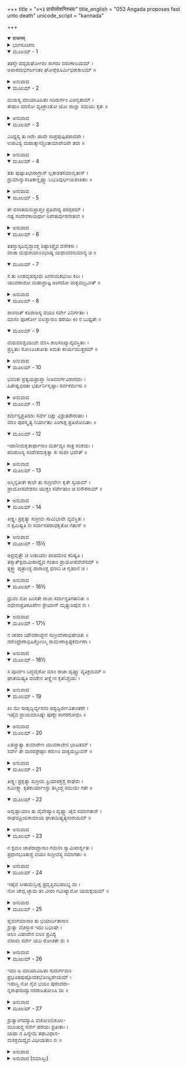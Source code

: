 +++
title = "०५३ प्रायोपवेशनिश्चयः"
title_english = "053 Angada proposes fast unto death"
unicode_script = "kannada"

+++
<details open><summary>वाचनम्</summary>

<div class="audioEmbed"  caption="श्रीराम-हरिसीताराममूर्ति-घनपाठिभ्यां वचनम्" src="https://archive.org/download/Ramayana-recitation-Sriram-harisItArAmamUrti-Ghanapaati-v2/Kanda_4/Kanda_4_KSK-053-Prayo_Upavesha_Nishchayaha.mp3"></div>
</details>



<details><summary>ಭಾಗಸೂಚನಾ</summary>

ಅವಧಿಯು ಮುಗಿದು ಹೋದರೂ ಕಾರ್ಯಸಿದ್ಧಿಯಾಗದಿರಲು ಸುಗ್ರೀವನ ದಂಡನೆಗೆ ಹೆದರಿದ ಅಂಗದಾದಿಗಳು ಪ್ರಾಯೋಪವೇಶ ಮಾಡಲು ನಿಶ್ಚಯಿಸಿದುದು
</details>

<details open><summary>ಮೂಲಮ್ - 1</summary>

ತತಸ್ತೇ ದದೃಶುರ್ಘೋರಂ ಸಾಗರಂ  ವರುಣಾಲಯಮ್ ।  
ಅಪಾರಮಭಿಗರ್ಜಂತಂ ಘೋರೈರೂರ್ಮಿಭಿರಾಕುಲಮ್ ॥
</details>

<details><summary>ಅನುವಾದ</summary>

ಬಳಿಕ ಆ ಶ್ರೇಷ್ಠವಾನರರು ವರುಣನ ಆಲಯವಾದ, ಮಹಾಘೋರವಾಗಿ ಕಾಣುತ್ತಿದ್ದ, ಅಪಾರವಾಗಿದ್ದ, ಭೀಕರವಾಗಿ ಗರ್ಜಿಸುವ, ಭಯಂಕರವಾದ ಅಲೆಗಳಿಂದ ಕೂಡಿದ ಮಹಾ ಸಮುದ್ರವನ್ನು ನೋಡಿದರು.॥1॥
</details>

<details open><summary>ಮೂಲಮ್ - 2</summary>

ಮಯಸ್ಯ ಮಾಯಾವಿಹಿತಂ ಗಿರಿದುರ್ಗಂ ವಿಚಿನ್ವತಾಮ್ ।  
ತೇಷಾಂ ಮಾಸೋ ವ್ಯತಿಕ್ರಾಂತೋ ಯೋ ರಾಜ್ಞಾ ಸಮಯಃ ಕೃತಃ ॥
</details>

<details><summary>ಅನುವಾದ</summary>

ಮಯಾಸುರನು ಮಾಯೆಯಿಂದ ನಿರ್ಮಿಸಿದ ಪರ್ವತದ ದುರ್ಗಮ ಗುಹೆಯಲ್ಲಿ ವಾನರರು ಸೀತೆಯನ್ನು ಹುಡುಕುತ್ತಾ ಸುಗ್ರೀವ ರಾಜನು ಮರಳಲು ನಿಶ್ಚಿತ ಪಡಿಸಿದ ಒಂದು ತಿಂಗಳ ಅವಧಿ ಕಳೆದುಹೋಯಿತು.॥2॥
</details>

<details open><summary>ಮೂಲಮ್ - 3</summary>

ವಿಂಧ್ಯಸ್ಯ ತು ಗಿರೇಃ ಪಾದೇ ಸಂಪ್ರಪುಷ್ಪಿತಪಾದಪೇ ।  
ಉಪವಿಶ್ಯ ಮಹಾತ್ಮಾನಶ್ಚಿಂತಾಮಾಪೇದಿರೇ ತದಾ ॥
</details>

<details><summary>ಅನುವಾದ</summary>

ವಿಂಧ್ಯಗಿರಿಯ ಪಕ್ಕದ ಹೂವುಗಳಿಂದ ತುಂಬಿದ ವೃಕ್ಷಗಳುಳ್ಳ ಪರ್ವತದ ಮೇಲೆ ಕುಳಿತು ಆ ಎಲ್ಲ ಮಹಾತ್ಮಾ ವಾನರರು ಚಿಂತಿಸತೊಡಗಿದರು.॥3॥
</details>

<details open><summary>ಮೂಲಮ್ - 4</summary>

ತತಃ ಪುಷ್ಪಾತಿಭಾರಾಗ್ರಾನ್ ಲ್ಲತಾಶತಸಮಾವೃತಾನ್ ।  
ದ್ರುಮಾನ್ವಾಸಂತಿಕಾನ್ದೃಷ್ಟ್ವಾ ಬಭೂವುರ್ಭಯಶಂಕಿತಾಃ ॥
</details>

<details><summary>ಅನುವಾದ</summary>

ವಸಂತ ಋತುವಿನಲ್ಲಿ ಫಲ ಕೊಡುವ ಮಾವು ಮೊದಲಾದ ವೃಕ್ಷಗಳ ಕೊಂಬೆಗಳು ಹೂವುಗಳ ಭಾರದಿಂದ ಬಾಗಿದ, ನೂರಾರು ಲತೆಗಳಿಂದ ವ್ಯಾಪ್ತವಾದುದನ್ನು ನೋಡಿ ಅವರೆಲ್ಲರೂ ಸುಗ್ರೀವನ ಭಯದಿಂದ ನಡುಗಿ ಹೋದರು. (ಅವರು ಶರದ್ಋತುವಿನಲ್ಲಿ ಹೊರಟಿದ್ದರು, ಈಗ ಶಿಶಿರ ಋತು ಬಂದಿತ್ತು. ಅದರಿಂದ ಅವರ ಭಯವು ಹೆಚ್ಚಾಯಿತು..॥4॥
</details>

<details open><summary>ಮೂಲಮ್ - 5</summary>

ತೇ ವಸಂತಮನುಪ್ರಾಪ್ತಂ ಪ್ರತಿವೇದ್ಯ ಪರಸ್ಪರಮ್ ।  
ನಷ್ಟ ಸಂದೇಶಕಾಲಾರ್ಥಾ ನಿಪೇತುರ್ಧರಣೀತಲೇ ॥
</details>

<details><summary>ಅನುವಾದ</summary>

ಈಗ ವಸಂತ ಕಾಲ ಬರುವುದಿದೆ ಎಂದು ಒಬ್ಬರು ಮತ್ತೊಬ್ಬರಲ್ಲಿ ಹೇಳುತ್ತಾ ರಾಜನ ಆದೇಶಕ್ಕನುಸಾರ ಒಂದು ತಿಂಗಳೊಳಗೆ ಮಾಡಬೇಕಾಗಿದ್ದ ಕಾರ್ಯ ಮಾಡಲಾಗ ದಿದ್ದುದರಿಂದ, ನಾಶವಾಗುವ ಭಯದಿಂದ ನೆಲಕ್ಕೆ ಕುಸಿದುಬಿದ್ದರು.॥5॥
</details>

<details open><summary>ಮೂಲಮ್ - 6</summary>

ತತಸ್ತಾನ್ಕಪಿವೃದ್ಧಾಂಶ್ಚ ಶಿಷ್ಟಾಂಶ್ಚೈವ  ವನೌಕಸಃ ।  
ವಾಚಾ ಮಧುರಯಾಽಽಭಾಷ್ಯ ಯಥಾವದನುಮಾನ್ಯ ಚ ॥
</details>

<details open><summary>ಮೂಲಮ್ - 7</summary>

ಸ ತು ಸಿಂಹವೃಷಸ್ಕಂಧಃ ಪೀನಾಯತಭುಜಃ ಕಪಿಃ ।  
ಯುವರಾಜೋ ಮಹಾಪ್ರಾಜ್ಞ ಅಂಗದೋ ವಾಕ್ಯಮಬ್ರವೀತ್ ॥
</details>

<details><summary>ಅನುವಾದ</summary>

ಸಿಂಹದಂತೆ ಹೆಗಲುಳ್ಳ, ಎತ್ತಿನಂತೆ ಪುಷ್ಟವಾದ ದೊಡ್ಡ-ದೊಡ್ಡ ಹಾಗೂ ದಪ್ಪವಾದ ಭುಜಗಳುಳ್ಳ, ಬುದ್ಧಿವಂತನಾದ ಯುವರಾಜ ಅಂಗದನು ಆ ಶ್ರೇಷ್ಠ ವಾನರರಿಗೆ ಮತ್ತು ಇತರ ವನವಾಸೀ ಕಪಿಗಳಿಗೆ ಯಥಾವತ್ ಸಮ್ಮಾನ ಕೊಡುತ್ತಾ ಮಧುರವಾಣಿಯಿಂದ ಸಂಬೋಧಿಸಿ ನುಡಿದನು.॥6-7॥
</details>

<details open><summary>ಮೂಲಮ್ - 8</summary>

ಶಾಸನಾತ್ ಕಪಿರಾಜಸ್ಯ ವಯಂ ಸರ್ವೇ ವಿನಿರ್ಗತಾಃ ।  
ಮಾಸಂ ಪೂರ್ಣೋ ಬಿಲಸ್ಥಾನಾಂ ಹರಯಃ ಕಿಂ ನ ಬುಧ್ಯತೇ ॥
</details>

<details open><summary>ಮೂಲಮ್ - 9</summary>

ವಯಮಾಶ್ವಯುಜೇ ಮಾಸಿ ಕಾಲಸಂಖ್ಯಾವ್ಯವಸ್ಥಿತಾಃ ।  
ಪ್ರಸ್ಥಿತಾಃ ಸೋಽಪಿಚಾತೀತಃ ಕಿಮತಃ ಕಾರ್ಯಮುತ್ತರಮ್ ॥
</details>

<details><summary>ಅನುವಾದ</summary>

ವಾನರರೇ! ನಾವೆಲ್ಲರೂ ವಾನರರಾಜನ ಆಜ್ಞೆಯಂತೆ ಆಶ್ವೀನಮಾಸ ಕಳೆಯುತ್ತಿದ್ದಂತೆ ಒಂದು ತಿಂಗಳ ಅವಧಿಯನ್ನು ಸ್ವೀಕರಿಸಿ ಸೀತೆಯನ್ನು ಹುಡುಕಲು ಹೊರಟಿದ್ದೆವು. ಆದರೆ ನಮ್ಮ ಆ ಒಂದು ತಿಂಗಳು ಗುಹೆಯಲ್ಲೇ ಪೂರ್ಣವಾಯಿತು; ಇದನ್ನು ನೀವೆಲ್ಲ ತಿಳಿದಿಲ್ಲವೇ? ನಾವು ಹೊರಟಂದಿನಿಂದ ಮರಳಲು ನಿರ್ಧಾರಿತವಾದ ಮಾಸವೂ ಕಳೆದುಹೋಯಿತು. ಆದ್ದರಿಂದ ಈಗ ಮುಂದೆ ಏನು ಮಾಡುವುದು.॥8-9॥
</details>

<details open><summary>ಮೂಲಮ್ - 10</summary>

ಭವಂತಃ ಪ್ರತ್ಯಯಪ್ರಾಪ್ತಾ ನೀತಿಮಾರ್ಗವಿಶಾರದಾಃ ।  
ಹಿತೇಷ್ವಭಿರತಾ ಭರ್ತುರ್ನಿಸೃಷ್ಟಾಃ ಸರ್ವಕರ್ಮಸು ॥
</details>

<details><summary>ಅನುವಾದ</summary>

ನೀವು ರಾಜನ ವಿಶ್ವಾಸ ಪಾತ್ರರಾಗಿದ್ದೀರಿ. ನೀವು ನೀತಿ ಮಾರ್ಗದಲ್ಲಿ ನಿಪುಣರಾಗಿದ್ದೀರಿ ಹಾಗೂ ಸ್ವಾಮಿಯ ಹಿತದಲ್ಲಿ ತತ್ಪರರಾಗಿದ್ದೀರಿ. ಅದಕ್ಕಾಗಿ ನೀವುಗಳು ಯಥಾಸಮಯ ಎಲ್ಲ ಕಾರ್ಯಗಳಲ್ಲಿ ನಿಯುಕ್ತರಾಗಿರುವಿರಿ.॥10॥
</details>

<details open><summary>ಮೂಲಮ್ - 11</summary>

ಕರ್ಮಸ್ವಪ್ರತಿಮಾಃ ಸರ್ವೇ ದಿಕ್ಷು ವಿಶ್ರುತಪೌರುಷಾಃ ।  
ಮಾಂ ಪುರಸ್ಕೃತ್ಯ ನಿರ್ಯಾತಾಃ ಪಿಂಗಾಕ್ಷ ಪ್ರತಿಚೋದಿತಾಃ ॥
</details>

<details open><summary>ಮೂಲಮ್ - 12</summary>

ಇದಾನೀಮಕೃತಾರ್ಥಾನಾಂ  ಮರ್ತವ್ಯಂ ನಾತ್ರ ಸಂಶಯಃ ।  
ಹರಿರಾಜಸ್ಯ ಸಂದೇಶಮಕೃತ್ವಾ ಕಃ ಸುಖೀ ಭವೇತ್ ॥
</details>

<details><summary>ಅನುವಾದ</summary>

ಕಾರ್ಯಸಿದ್ಧಿ ಮಾಡುವುದರಲ್ಲಿ ನಿಮಗೆ ಸಮಾನರಾದವರು ಯಾರೂ ಇಲ್ಲ. ನೀವೆಲ್ಲರೂ ತನ್ನ ಪುರುಷಾರ್ಥದಲ್ಲಿ ಎಲ್ಲ ದಿಕ್ಕುಗಳಲ್ಲಿ ವಿಖ್ಯಾತರಾಗಿದ್ದೀರಿ. ಈಗ ವಾನರರಾಜ ಸುಗ್ರೀವನ ಆಜ್ಞೆಯಂತೆ ನನ್ನನ್ನು ಮುಂದು ಮಾಡಿ ನೀವು ಹೊರಟಿದ್ದ ಕಾರ್ಯದಲ್ಲಿ ನಾವು ಸಲರಾಗಲಿಲ್ಲ. ಇಂತಹ ಸ್ಥಿತಿಯಲ್ಲಿ ನಾವು ನಮ್ಮ ಪ್ರಾಣಗಳನ್ನು ಕಳೆದು ಕೊಳ್ಳುವುದರಲ್ಲಿ ಸಂಶಯವೇ ಇಲ್ಲ. ವಾನರರಾಜನ ಆದೇಶವನ್ನು ಪಾಲಿಸದವನು ಯಾರು ತಾನೇ ಸುಖಿಯಾಗಿರಬಲ್ಲನು.॥11-12॥
</details>

<details open><summary>ಮೂಲಮ್ - 13</summary>

ಅಸ್ಮಿನ್ನತೀತೇ ಕಾಲೇ ತು ಸುಗ್ರೀವೇಣ ಕೃತೇ ಸ್ವಯಮ್ ।  
ಪ್ರಾಯೋಪವೇಶನಂ ಯುಕ್ತಂ ಸರ್ವೇಷಾಂ ಚ ವನೌಕಸಾಮ್ ॥
</details>

<details><summary>ಅನುವಾದ</summary>

ಸ್ವತಃ ಸುಗ್ರೀವನೇ ನಿಶ್ಚಿತಪಡಿಸಿದ್ದ ಸಮಯವು ಕಳೆದು ಹೋದಾಗ ವಾನರರಾದ ನಮಗೆಲ್ಲರಿಗೆ ಉಪವಾಸ ಮಾಡಿ ಪ್ರಾಣತ್ಯಾಗ ಮಾಡುವುದೇ ಸರಿಯೆಂದು ತೋರುತ್ತದೆ.॥13॥
</details>

<details open><summary>ಮೂಲಮ್ - 14</summary>

ತೀಕ್ಷ್ಣಃ ಪ್ರಕೃತ್ಯಾ ಸುಗ್ರೀವಃ ಸಾಮಿಭಾವೇ ವ್ಯವಸ್ಥಿತಃ ।  
ನ ಕ್ಷಮಿಷ್ಯತಿ ನಃ ಸರ್ವಾನಪರಾಧಕೃತೋ ಗತಾನ್ ॥
</details>

<details><summary>ಅನುವಾದ</summary>

ಸುಗ್ರೀವನು ಸ್ವಭಾವತಃ ಕಠೋರನಾಗಿದ್ದಾನೆ, ಮತ್ತೆ ಈಗಲಂತೂ ಅವನು ನಮಗೆ ರಾಜನಾಗಿರುವನು. ನಾವು ಅಪರಾಧ ಮಾಡಿ ಅವನ ಬಳಿಗೆ ಹೋದಾಗ ಅವನು ಎಂದೂ ಕ್ಷಮಿಸಲಾರನು.॥14॥
</details>

<details open><summary>ಮೂಲಮ್ - 15½</summary>

ಅಪ್ರವೃತ್ತೌ ಚ ಸೀತಾಯಾಃ ಪಾಪಮೇವ ಕರಿಷ್ಯತಿ ।  
ತಸ್ಮಾತ್ಕ್ಷಮಮಿಹಾದ್ಯೈವ ಗಂತುಂ ಪ್ರಾಯೋಪವೇಶನಮ್ ॥  
ತ್ಯಕ್ತ್ವಾ ಪುತ್ರಾಂಶ್ಚ ದಾರಾಂಶ್ಚ ಧನಾನಿ ಚ ಗೃಹಾಣಿ ಚ ।
</details>

<details><summary>ಅನುವಾದ</summary>

ಅಲ್ಲದೆ ಸೀತೆಯ ಸಮಾಚಾರ ಸಿಗದಿರುವುದರಿಂದ ನಮ್ಮನ್ನು ವಧಿಸಿಯೂ ಬಿಡಬಹುದು; ಆದ್ದರಿಂದ ನಾವು ಇಂದೇ ಇಲ್ಲಿ ಪತ್ನೀ-ಪುತ್ರರು, ಧನ-ಸಂಪತ್ತು, ಮನೆ-ಮಠ ಇವುಗಳ ಮೋಹ ಬಿಟ್ಟು ಮರಣಾಂತ ಉಪವಾಸ ಪ್ರಾರಂಭಿಸಬೇಕು.॥15½॥
</details>

<details open><summary>ಮೂಲಮ್ - 16½</summary>

ಧ್ರುವಂ ನೋ ಹಿಂಸತೇ ರಾಜಾ ಸರ್ವಾನ್ಪ್ರತಿಗತಾನಿತಃ ॥  
ವಧೇನಾಪ್ರತಿರೂಪೇಣ ಶ್ರೇಯಾನ್ ಮೃತ್ಯುರಿಹೈವ ನಃ ।
</details>

<details><summary>ಅನುವಾದ</summary>

ಇಲ್ಲಿಂದ ಮರಳಿ ಹೋದಾಗ ಸುಗ್ರೀವನು ಖಂಡಿತವಾಗಿ ನಮ್ಮೆಲ್ಲರನ್ನು ವಧಿಸಿಬಿಡುವನು. ಅನುಚಿತ ವಧೆಗಿಂತ ಇಲ್ಲೇ ಸತ್ತು ಹೋಗುವುದು ನಮಗೆ ಶ್ರೇಯಸ್ಕರವಾಗಿದೆ.॥16½॥
</details>

<details open><summary>ಮೂಲಮ್ - 17½</summary>

ನ ಚಾಹಂ ಯೌವರಾಜ್ಯೇನ ಸುಗ್ರೀವೇಣಾಭಿಷೇಚಿತಃ ॥  
ನರೇಂದ್ರೇಣಾಭಿಷಿಕ್ತೋಽಸ್ಮಿ ರಾಮೇಣಾಕ್ಲಿಷ್ಟಕರ್ಮಣಾ ।
</details>

<details><summary>ಅನುವಾದ</summary>

ಸುಗ್ರೀವನು ನನ್ನನ್ನು ಯುವರಾಜನಾಗಿ ಪಟ್ಟ ಕಟ್ಟಲಿಲ್ಲ. ಸುಲಭವಾಗಿ ಮಹತ್ಕರ್ಮ ಮಾಡುವ ಮಹಾರಾಜಾ ಶ್ರೀರಾಮನೇ ಯುವರಾಜನಾಗಿ ನನ್ನ ಪಟ್ಟಾಭಿಷೇಕ ಮಾಡಿರುವನು.॥17½॥
</details>

<details open><summary>ಮೂಲಮ್ - 18½</summary>

ಸ ಪೂರ್ವಂ ಬದ್ಧವೈರೋ ಮಾಂ ರಾಜಾ ದೃಷ್ಟ್ವಾ ವ್ಯತಿಕ್ರಮಮ್ ॥  
ಘಾತಯಿಷ್ಯತಿ ದಂಡೇನ ತೀಕ್ಷ್ಣೇನ ಕೃತನಿಶ್ಚಯಃ ।
</details>

<details><summary>ಅನುವಾದ</summary>

ರಾಜಾ ಸುಗ್ರೀವನಿಗೆ ಮೊದಲಿಂದಲೇ ನನ್ನ ಕುರಿತು ವೈರವಿದೆ. ಈಗ ಆಜ್ಞೆಯನ್ನು ಉಲ್ಲಂಘಿಸಿದ ಅಪರಾಧವನ್ನು ನೋಡಿ ಹಿಂದೆ ನಿಶ್ಚಯಿಸಿದಂತೆ ತೀಕ್ಷ್ಣ ದಂಡನೆಯ ಮೂಲಕ ನನ್ನನ್ನು ಕೊಲ್ಲಿಸಿ ಬಿಡುವನು.॥18½॥
</details>

<details open><summary>ಮೂಲಮ್ - 19</summary>

ಕಿಂ ಮೇ ಸುಹೃದ್ಭಿರ್ವ್ಯಸನಂ ಪಶ್ಯದ್ಭಿರ್ಜೀವಿತಾಂತರೇ ।  
ಇಹೈವ ಪ್ರಾಯಮಾಸಿಷ್ಯೇ ಪುಣ್ಯೇ ಸಾಗರರೋಧಸಿ ॥
</details>

<details><summary>ಅನುವಾದ</summary>

ಜೀವಿಸಿರುವಾಗ ರಾಜನ ಕೈಯಿಂದ ನನ್ನ ಮರಣವನ್ನು ನೋಡುವ ಸುಹೃದರಿಂದ ನನಗೇನು ಕೆಲಸವಿದೆ? ಇಲ್ಲೇ ಸಮುದ್ರದ ಪಾವನ ದಡದಲ್ಲಿ ನಾನು ಮರಣಾಂತ ಉಪವಾಸ ಮಾಡುವೆನು.॥19॥
</details>

<details open><summary>ಮೂಲಮ್ - 20</summary>

ಏತಚ್ಛ್ರುತ್ವಾ ಕುಮಾರೇಣ ಯುವರಾಜೇನ ಭಾಷಿತಮ್ ।  
ಸರ್ವೇ ತೇ ವಾನರಶ್ರೇಷ್ಠಾಃ ಕರುಣಂ ವಾಕ್ಯಮಬ್ರುವನ್ ॥
</details>

<details><summary>ಅನುವಾದ</summary>

ಯುವರಾಜ ವಾಲಿಕುಮಾರ ಅಂಗದನ ಈ ಮಾತನ್ನು ಕೇಳಿ ಆ ಎಲ್ಲ ಶ್ರೇಷ್ಠ ವಾನರರು ಕರುಣಾಸ್ವರದಲ್ಲಿ ನುಡಿದರು.॥20॥
</details>

<details open><summary>ಮೂಲಮ್ - 21</summary>

ತೀಕ್ಷ್ಣಃ ಪ್ರಕೃತ್ಯಾ ಸುಗ್ರೀವಃ ಪ್ರಿಯಾರಕ್ತಶ್ಚ ರಾಘವಃ ।  
ಸಮೀಕ್ಷ್ಯಾ ಕೃತಕಾರ್ಯಾಂಸ್ತು ತಸ್ಮಿಂಶ್ಚ ಸಮಯೇ ಗತೇ ॥
</details>

<details open><summary>ಮೂಲಮ್ - 22</summary>

ಅದೃಷ್ಟಾಯಾಂ ತು ವೈದೇಹ್ಯಾಂ ದೃಷ್ಟ್ವಾ ಚೈವ ಸಮಾಗತಾನ್ ।  
ರಾಘವಪ್ರಿಯಕಾಮಾಯ ಘಾತಯಿಷ್ಯತ್ಯಸಂಶಯಮ್ ॥
</details>

<details><summary>ಅನುವಾದ</summary>

ನಿಜವಾಗಿ ಸುಗ್ರೀವನ ಸ್ವಭಾವ ಬಹಳ ಕಠೋರವಾಗಿದೆ. ಅತ್ತ ಶ್ರೀರಾಮಚಂದ್ರನು ತನ್ನ ಪ್ರಿಯಪತ್ನೀ ಸೀತೆಯ ಕುರಿತು ಅನುರಕ್ತನಾಗಿದ್ದಾನೆ. ಸೀತೆಯನ್ನು ಹುಡುಕಿ ಮರಳಲು ನಿಶ್ಚಿತಪಡಿಸಿದ ಅವಧಿಯ ಸಮಯ ಕಳೆದುಹೋದ ಬಳಿಕವೂ ಕಾರ್ಯಮಾಡದೆ ಅಲ್ಲಿಗೆ ಹೋದರೆ, ಆ ಸ್ಥಿತಿಯಲ್ಲಿ ನಮ್ಮನ್ನು ನೋಡಿ ಸೀತೆಯ ದರ್ಶನ ಮಾಡದೆ ಬಂದಿರುವರು ಎಂದು ತಿಳಿದು ಶ್ರೀರಾಮನ ಪ್ರಿಯವನ್ನು ಮಾಡುವ ಇಚ್ಛೆಯಿಂದ ಸುಗ್ರೀವನು ನಮ್ಮನ್ನು ಕೊಲ್ಲಿಸುವುದರಲ್ಲಿ ಸಂಶಯವೇ ಇಲ್ಲ.॥21-22॥
</details>

<details open><summary>ಮೂಲಮ್ - 23</summary>

ನ ಕ್ಷಮಂ ಚಾಪರಾದ್ಧಾನಾಂ ಗಮನಂ ಸ್ವಾಮಿಪಾರ್ಶ್ವತಃ ।  
ಪ್ರಧಾನಭೂತಾಶ್ಚ ವಯಂ ಸುಗ್ರೀವಸ್ಯ ಸಮಾಗತಾಃ ॥
</details>

<details><summary>ಅನುವಾದ</summary>

ಆದ್ದರಿಂದ ಅಪರಾಧೀ ಮನುಷ್ಯನು ಒಡೆಯನ ಬಳಿಗೆ ಮರಳಿ ಹೋಗುವುದು ಎಂದಿಗೂ ಉಚಿತವಲ್ಲ. ನಾವು ಸುಗ್ರೀವನ ಮುಖ್ಯ ಸಹಯೋಗಿ ಅಥವಾ ಸೇವಕರಾದ್ದರಿಂದ ಅವನು ಕಳಿಸಿದ್ದರಿಂದ ಬಂದಿದ್ದೆವು.॥23॥
</details>

<details open><summary>ಮೂಲಮ್ - 24</summary>

ಇಹೈವ ಸೀತಾಮನ್ವೀಕ್ಷ ಪ್ರವೃತ್ತಿಮುಪಲಭ್ಯ ವಾ ।  
ನೋ ಚೇದ್ಗ ಚ್ಛಾಮ ತಂ ವೀರಂ ಗಮಿಷ್ಯಾಮೋ ಯಮಕ್ಷಯಮ್ ॥
</details>

<details><summary>ಅನುವಾದ</summary>

ಸೀತೆಯ ದರ್ಶನ ಮಾಡದೆ, ಅಥವಾ ಸಮಾಚಾರ ತಿಳಿಯದೆ ವೀರ ಸುಗ್ರೀವನ ಬಳಿಗೆ ಹೋದರೆ ಅವಶ್ಯವಾಗಿಯೇ ನಾವು ಯಮಲೋಕಕ್ಕೆ ಹೋಗಬೇಕಾದೀತು.॥24॥
</details>

<details open><summary>ಮೂಲಮ್ - 25</summary>

ಪ್ಲವಂಗಮಾನಾಂ ತು ಭಯಾರ್ದಿತಾನಾಂ  
ಶ್ರುತ್ವಾ ವಚಸ್ತಾರ ಇದಂ ಬಭಾಷೇ ।  
ಅಲಂ ವಿಷಾದೇನ ಬಿಲಂ ಪ್ರವಿಶ್ಯ  
ವಸಾಮ ಸರ್ವೇ ಯದಿ ರೋಚತೇ ವಃ ॥
</details>

<details><summary>ಅನುವಾದ</summary>

ಭಯದಿಂದ ದುಃಖಿತರಾದ ಆ ವಾನರವೀರರ ಈ ಮಾತನ್ನು ಕೇಳಿ ತಾರನು ಹೇಳಿದನು- ಇಲ್ಲಿ ಕುಳಿತುಕೊಂಡು ವಿಷಾದ ಮಾಡುವುದರಲ್ಲಿ ಯಾವುದೇ ಲಾಭವಿಲ್ಲ. ನಿಮಗೆ ಸರಿಕಂಡರೆ ನಾವೆಲ್ಲರೂ ಸ್ವಯಂಪ್ರಭೆಯ ಆ ಗುಹೆಯನ್ನೇ ಪ್ರವೇಶಿಸಿ ವಾಸಿಸುವಾ.॥25॥
</details>

<details open><summary>ಮೂಲಮ್ - 26</summary>

ಇದಂ ಹಿ ಮಾಯಾವಿಹಿತಂ ಸುದುರ್ಗಮಂ  
ಪ್ರಭೂತಪುಷ್ಪೋದಕಭೋಜ್ಯಪೇಯಮ್ ।  
ಇಹಾಸ್ತಿ ನೋ ನೈವ ಭಯಂ ಪುರಂದರಾ-  
ನ್ನರಾಘವಾದ್ವಾನರರಾಜತೋಽಪಿ ವಾ ॥
</details>

<details><summary>ಅನುವಾದ</summary>

ಈ ಗುಹೆಯು ಮಾಯೆಯಿಂದ ನಿರ್ಮಿತವಾದ್ದರಿಂದ ಅತ್ಯಂತ ದುರ್ಗಮವಾಗಿದೆ. ಅಲ್ಲಿ ಫಲ-ಮೂಲ-ಜಲ ಮತ್ತು ತಿಂದುಣ್ಣುವ ಇತರ ವಸ್ತುಗಳು ಹೇರಳವಾಗಿವೆ. ಆದ್ದರಿಂದ ಅಲ್ಲಿ ನಮಗೆ ದೇವೇಂದ್ರನಿಂದಾಗಲೀ, ಶ್ರೀರಾಮ ನಿಂದಾಗಲೀ, ವಾನರರಾಜ ಸುಗ್ರೀವನಿಂದಾಗಲೀ ಯಾವುದೇ ಭಯವಿಲ್ಲ.॥26॥
</details>

<details open><summary>ಮೂಲಮ್ - 27</summary>

ಶ್ರುತ್ವಾಂಗದಸ್ಯಾಪಿ ವಚೋಽನುಕೂಲ-  
ಮೂಚುಶ್ಚ ಸರ್ವೇ ಹರಯಃ ಪ್ರತೀತಾಃ ।  
ಯಥಾ ನ ಹಿನ್ಯೇಮ ತಥಾವಿಧಾನ-  
ಮಸಕ್ತಮದ್ಯೈವ  ವಿಧೀಯತಾಂ ನಃ ॥
</details>

<details><summary>ಅನುವಾದ</summary>

ತಾರನು ಹೇಳಿದ ಮಾತು ಅಂಗದನಿಗೂ ಅನುಕೂಲವಾಗಿತ್ತು. ಇದನ್ನು ಕೇಳಿ ಎಲ್ಲ ವಾನರರಿಗೆ ಅದರ ಮೇಲೆ ವಿಶ್ವಾಸ ಉಂಟಾಯಿತು. ಅವರೆಲ್ಲರೂ ಒಟ್ಟಿಗೆ ಹೇಳಿದರು - ಬಂಧುಗಳೇ! ನಾವು ಆ ಕಾರ್ಯವನ್ನು ವಿಳಂಬವಿಲ್ಲದೆ ಇಂದೇ ಮಾಡಬೇಕು, ಇದರಿಂದ ನಾವು ಸಾಯಲಾರೆವು.॥27॥
</details>

<details><summary>ಅನುವಾದ (ಸಮಾಪ್ತಿಃ)</summary>

ಶ್ರೀವಾಲ್ಮೀಕಿ ವಿರಚಿತ ಆರ್ಷರಾಮಾಯಣ ಆದಿಕಾವ್ಯದ ಕಿಷ್ಕಿಂಧಾಕಾಂಡದ ಐವತ್ತಮೂರನೆಯ ಸರ್ಗ ಪೂರ್ಣವಾಯಿತು.॥53॥
</details>
